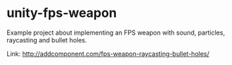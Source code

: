 # unity-fps-weapon
Example project about implementing an FPS weapon with sound, particles, raycasting and bullet holes.

Link: http://addcomponent.com/fps-weapon-raycasting-bullet-holes/
